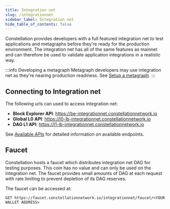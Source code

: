 ```yaml
---
title: Integration net
slug: /integrationnet
sidebar_label: Integration net
hide_table_of_contents: false
---
```

<intro-end />

Constellation provides developers with a full featured integration net to test applications and metagraphs before they're ready for the production environment. 
The integration net has all of the same features as mainnet and can therefore be used to validate application integrations in a realistic way. 

:::info Developing a metagraph
Metagraph developers may use integration net as they're nearing production readiness. See [Setup a metagraph](/sdk/guides/setup-a-metagraph/overview).
:::

## Connecting to Integration net
The following urls can used to access integration net: 
- __Block Explorer API__: https://be-integrationnet.constellationnetwork.io
- __Global L0 API__: https://l0-lb-integrationnet.constellationnetwork.io
- __DAG L1 API__: https://l1-lb-integrationnet.constellationnetwork.io

See [Available APIs](/hypergraph/global-apis) for detailed information on available endpoints. 

## Faucet
Constellation hosts a faucet which distributes integration net DAG for testing purposes. This coin has no value and can only be used on the integration net. The faucet provides small amounts of DAG at each request with rate limiting to prevent depletion of its DAG reserves. 

The faucet can be accessed at:
```
GET https://faucet.constellationnetwork.io/integrationnet/faucet/<YOUR WALLET ADDRESS>
```
